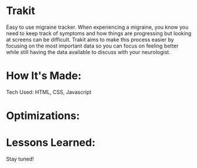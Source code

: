 # Trakit

Easy to use migraine tracker. When experiencing a migraine, you know you need to keep track of symptoms and how things are progressing but looking at screens can be difficult. Trakit aims to make this process easier by focusing on the most important data so you can focus on feeling better while still having the data available to discuss with your neurologist.

# How It's Made:
Tech Used: HTML, CSS, Javascript

# Optimizations:


# Lessons Learned:
Stay tuned!